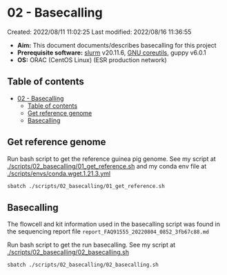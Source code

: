 # 02 - Basecalling

Created: 2022/08/11 11:02:25
Last modified: 2022/08/16 11:36:55

- **Aim:** This document documents/describes basecalling for this project
- **Prerequisite software:** [slurm](https://slurm.schedmd.com/overview.html) v20.11.6, [GNU coreutils](https://www.gnu.org/software/coreutils/), guppy v6.0.1
- **OS:** ORAC (CentOS Linux) (ESR production network)

## Table of contents

- [02 - Basecalling](#02---basecalling)
  - [Table of contents](#table-of-contents)
  - [Get reference genome](#get-reference-genome)
  - [Basecalling](#basecalling)

## Get reference genome

Run bash script to get the reference guinea pig genome. See my script at [./scripts/02_basecalling/01_get_reference.sh](https://github.com/leahkemp/guinea_pore_c/blob/main/scripts/02_basecalling/01_get_reference.sh) and my conda env file at [./scripts/envs/conda.wget.1.21.3.yml](https://github.com/leahkemp/guinea_pore_c/blob/main/scripts/envs/conda.wget.1.21.3.yml)

```bash
sbatch ./scripts/02_basecalling/01_get_reference.sh
```

## Basecalling

The flowcell and kit information used in the basecalling script was found in the sequencing report file `report_FAQ91555_20220804_0852_3fb67c88.md`

Run bash script to get the run basecalling. See my script at [./scripts/02_basecalling/02_basecalling.sh](https://github.com/leahkemp/guinea_pore_c/blob/main/scripts/02_basecalling/02_basecalling.sh)

```bash
sbatch ./scripts/02_basecalling/02_basecalling.sh
```
